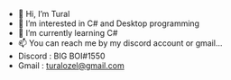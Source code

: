 - 👋 Hi, I’m Tural
- 👀 I’m interested in C# and Desktop programming
- 🌱 I’m currently learning C#
- 📫 You can reach me by my discord account or gmail...
- Discord : BIG BOI#1550
- Gmail : turalozel@gmail.com

<!---
TuralStep/TuralStep is a ✨ special ✨ repository because its `README.md` (this file) appears on your GitHub profile.
You can click the Preview link to take a look at your changes.
--->
